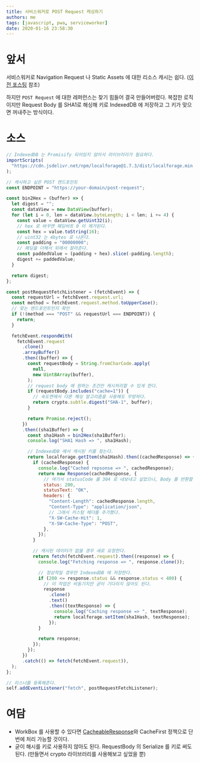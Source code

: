 ```yaml
---
title: 서비스워커로 POST Request 캐싱하기
authors: me
tags: [javascript, pwa, serviceworker]
date: 2020-01-16 23:58:30
---
```


# 앞서

서비스워커로 Navigation Request 나 Static Assets 에 대한 리소스 캐시는 쉽다.
([이전 포스팅](/2017/12/22/PWA-ServiceWorker-Web-Caching/) 참조)

하지만 `POST Request` 에 대한 레퍼런스는 찾기 힘들어 결국 만들어버렸다.
복잡한 로직이지만 Request Body 를 SHA1로 해싱해 키로 IndexedDB 에 저장하고 그 키가 맞으면 꺼내주는 방식이다.

# 소스

```js
// IndexedDB 는 Promisify 되어있지 않아서 라이브러리가 필요하다.
importScripts(
  "https://cdn.jsdelivr.net/npm/localforage@1.7.3/dist/localforage.min.js",
);

// 캐시하고 싶은 POST 엔드포인트
const ENDPOINT = "https://your-domain/post-request";

const bin2Hex = (buffer) => {
  let digest = "";
  const dataView = new DataView(buffer);
  for (let i = 0, len = dataView.byteLength; i < len; i += 4) {
    const value = dataView.getUint32(i);
    // hex 로 바꾸면 패딩비트 0 이 제거된다.
    const hex = value.toString(16);
    // uint32 는 4bytes 로 나온다.
    const padding = "00000000";
    // 패딩을 더해서 뒤에서 잘라준다.
    const paddedValue = (padding + hex).slice(-padding.length);
    digest += paddedValue;
  }

  return digest;
};

const postRequestFetchListener = (fetchEvent) => {
  const requestUrl = fetchEvent.request.url;
  const method = fetchEvent.request.method.toUpperCase();
  // 맞는 엔드포인트인지 확인
  if (!(method === "POST" && requestUrl === ENDPOINT)) {
    return;
  }

  fetchEvent.respondWith(
    fetchEvent.request
      .clone()
      .arrayBuffer()
      .then((buffer) => {
        const requestBody = String.fromCharCode.apply(
          null,
          new Uint8Array(buffer),
        );
        // request body 에 원하는 조건만 캐시처리할 수 있게 한다.
        if (requestBody.includes("cache=1")) {
          // 속도면에서 다른 해싱 알고리즘을 사용해도 무방하다.
          return crypto.subtle.digest("SHA-1", buffer);
        }

        return Promise.reject();
      })
      .then((sha1Buffer) => {
        const sha1Hash = bin2Hex(sha1Buffer);
        console.log("SHA1 Hash => ", sha1Hash);

        // IndexedDB 에서 캐시된 키를 찾는다.
        return localforage.getItem(sha1Hash).then((cachedResponse) => {
          if (cachedResponse) {
            console.log("Cached repsonse => ", cachedResponse);
            return new Response(cachedResponse, {
              // 여기서 statusCode 를 304 로 내보내고 싶었으나, Body 를 반환할 수 없었다.
              status: 200,
              statusText: "OK",
              headers: {
                "Content-Length": cachedResponse.length,
                "Content-Type": "application/json",
                // 그래서 커스텀 헤더를 추가했다.
                "X-SW-Cache-Hit": 1,
                "X-SW-Cache-Type": "POST",
              },
            });
          }

          // 캐시된 데이터가 없을 경우 새로 요청한다.
          return fetch(fetchEvent.request).then((response) => {
            console.log("Fetching response => ", response.clone());

            // 정상적일 경우만 IndexedDB 에 저장한다.
            if (200 <= response.status && response.status < 400) {
              // 이 작업은 비동기지만 굳이 기다리지 않아도 된다.
              response
                .clone()
                .text()
                .then((textResponse) => {
                  console.log("Caching response => ", textResponse);
                  return localforage.setItem(sha1Hash, textResponse);
                });
            }

            return response;
          });
        });
      })
      .catch(() => fetch(fetchEvent.request)),
  );
};

// 리스너를 등록해준다.
self.addEventListener("fetch", postRequestFetchListener);
```

# 여담

- WorkBox 를 사용할 수 있다면 [CacheableResponse](https://developers.google.com/web/tools/workbox/modules/workbox-cacheable-response#caching_based_on_headers)와 CacheFirst 정책으로 단번에 처리 가능할 것이다.
- 굳이 해시를 키로 사용하지 않아도 된다. RequestBody 의 Serialize 를 키로 써도 된다. (만들면서 crypto 라이브러리를 사용해보고 싶었을 뿐)
